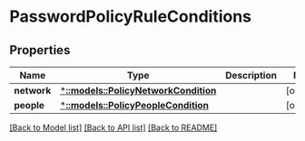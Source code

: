# PasswordPolicyRuleConditions

## Properties
Name | Type | Description | Notes
------------ | ------------- | ------------- | -------------
**network** | [***::models::PolicyNetworkCondition**](PolicyNetworkCondition.md) |  | [optional] 
**people** | [***::models::PolicyPeopleCondition**](PolicyPeopleCondition.md) |  | [optional] 

[[Back to Model list]](../README.md#documentation-for-models) [[Back to API list]](../README.md#documentation-for-api-endpoints) [[Back to README]](../README.md)


